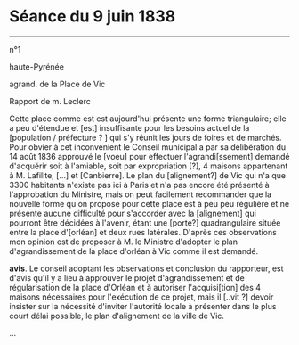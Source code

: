 <seance>

# Séance du 9 juin 1838

___

<deliberation>

<marge>

n°1

<dpt>haute-Pyrénée</dpt>

<titre>agrand. de la Place de Vic</titre>

</marge>

<pv>

Rapport de m. <rapporteur>Leclerc</rapporteur> 

<rapport>Cette place comme est est aujourd'hui présente une forme triangulaire; elle a peu d'étendue et [est] insuffisante pour les besoins actuel de la [population / préfecture ? ] qui s'y réunit les jours de foires et de marchés. Pour obvier à cet inconvénient le <historique>Conseil municipal a par sa délibération du 14 août 1836 approuvé</historique> le [voeu] pour effectuer l'agrandi[ssement] demandé d'acquérir soit à l'amiable, soit par expropriation [?], 4 maisons appartenant à M. Lafillte, [...] et [Canbierre]. Le plan du  [alignement?] de Vic qui n'a que 3300 habitants n'existe pas ici à Paris et n'a pas encore été présenté à l'approbation du Ministre, mais on peut facilement recommander que la nouvelle forme qu'on propose pour cette place est à peu peu régulière et ne présente aucune difficulté pour s'accorder avec la [alignement] qui pourront être décidées à l'avenir, étant une [porte?] quadrangulaire située entre la place d'[orléan] et deux rues latérales. D'après ces observations mon opinion est de proposer à M. le Ministre d'adopter le <type>plan d'agrandissement</type> de la <rue>place d'orléan</rue> à <loc>Vic</loc> comme il est demandé. </rapport>

<avis>**avis**. Le conseil <decision>adoptant</decision> les observations et conclusion du rapporteur, est d'avis qu'il y a lieu à approuver le projet d'agrandissement et de régularisation de la place d'Orléan et à autoriser l'acquisi[tion] des 4 maisons nécessaires pour l'exécution de ce projet, mais il [..vit ?] devoir insister sur la nécessité d'inviter l'autorité locale à présenter dans le plus court délai possible, le plan d'alignement de la ville de Vic.</avis>

</pv>

</deliberation>

...

</seance>